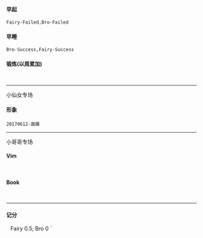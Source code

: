 #### 早起
`Fairy-Failed,Bro-Failed `
#### 早睡
`Bro-Success,Fairy-Success `
#### 锻炼(以周累加)
` `
***
小仙女专场
#### 形象
`20170612-面膜 `
***
小哥哥专场
#### Vim
` `
#### Book
` `
***
#### 记分
` `
Fairy 0.5;
Bro 0
`
